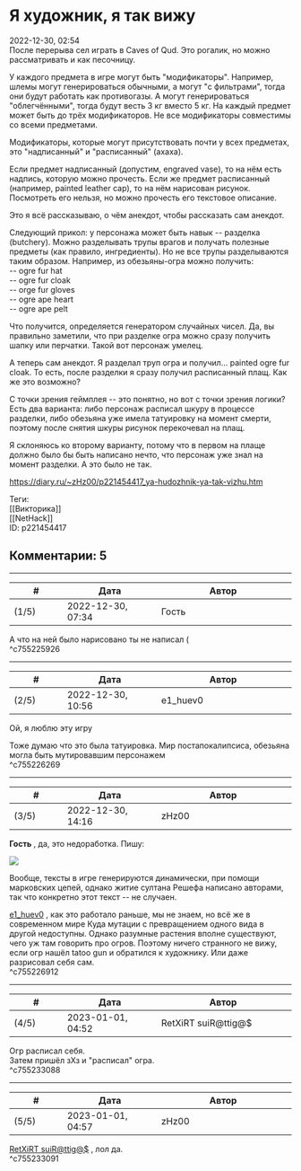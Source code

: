 Я художник, я так вижу
======================

  
2022-12-30, 02:54  
 После перерыва сел играть в Caves of Qud. Это рогалик, но можно рассматривать и как песочницу.   
   
 У каждого предмета в игре могут быть "модификаторы". Например, шлемы могут генерироваться обычными, а могут "с фильтрами", тогда они будут работать как противогазы. А могут генерироваться "облегчёнными", тогда будут весть 3 кг вместо 5 кг. На каждый предмет может быть до трёх модификаторов. Не все модификаторы совместимы со всеми предметами.   
   
 Модификаторы, которые могут присутствовать почти у всех предметах, это "надписанный" и "расписанный" (ахаха).   
   
 Если предмет надписанный (допустим, engraved vase), то на нём есть надпись, которую можно прочесть. Если же предмет расписанный (например, painted leather cap), то на нём нарисован рисунок. Посмотреть его нельзя, но можно прочесть его текстовое описание.   
   
 Это я всё рассказываю, о чём анекдот, чтобы рассказать сам анекдот.   
   
 Следующий прикол: у персонажа может быть навык -- разделка (butchery). Можно разделывать трупы врагов и получать полезные предметы (как правило, ингредиенты). Но не все трупы разделываются таким образом. Например, из обезьяны-огра можно получить:   
 -- ogre fur hat   
 -- ogre fur cloak   
 -- orge fur gloves   
 -- ogre ape heart   
 -- ogre ape pelt   
   
 Что получится, определяется генератором случайных чисел. Да, вы правильно заметили, что при разделке огра можно сразу получить шапку или перчатки. Такой вот персонаж умелец.   
   
 А теперь сам анекдот. Я разделал труп огра и получил... painted ogre fur cloak. То есть, после разделки я сразу получил расписанный плащ. Как же это возможно?   
   
 С точки зрения геймплея -- это понятно, но вот с точки зрения логики? Есть два варианта: либо персонаж расписал шкуру в процессе разделки, либо обезьяна уже имела татуировку на момент смерти, поэтому после снятия шкуры рисунок перекочевал на плащ.   
   
 Я склоняюсь ко второму варианту, потому что в первом на плаще должно было бы быть написано нечто, что персонаж уже знал на момент разделки. А это было не так.   
  
<https://diary.ru/~zHz00/p221454417_ya-hudozhnik-ya-tak-vizhu.htm>  
  
Теги:  
[[Викторика]]  
[[NetHack]]  
ID: p221454417  


Комментарии: 5
--------------

  


---



|         #         |              Дата              |                     Автор                     |           ID           |
| --- | --- | --- | --- |
| (1/5) | 2022-12-30, 07:34 | Гость | c755225926 |

  
 А что на ней было нарисовано ты не написал (   
 ^c755225926

---



|         #         |              Дата              |                     Автор                     |           ID           |
| --- | --- | --- | --- |
| (2/5) | 2022-12-30, 10:56 | e1\_huev0 | c755226269 |

  
 Ой, я люблю эту игру   
   
 Тоже думаю что это была татуировка. Мир постапокалипсиса, обезьяна могла быть мутировавшим персонажем   
 ^c755226269

---



|         #         |              Дата              |                     Автор                     |           ID           |
| --- | --- | --- | --- |
| (3/5) | 2022-12-30, 14:16 | zHz00 | c755226912 |

  
  **Гость**  , да, это недоработка. Пишу:   
   
  [![](https://i.yapx.ru/VQz3Q.png)](https://yapx.ru/image/VQz3Q)    
   
 Вообще, тексты в игре генерируются динамически, при помощи марковских цепей, однако житие султана Решефа написано авторами, так что конкретно этот текст -- не случаен.   
   
  [e1\_huev0](https://caeddas.diary.ru "&#916;Д&#947;&#915;&#916;")  , как это работало раньше, мы не знаем, но всё же в современном мире Куда мутации с превращением одного вида в другой недоступны. Однако разумные растения вполне существуют, чего уж там говорить про огров. Поэтому ничего странного не вижу, если огр нашёл tatoo gun и обратился к художнику. Или даже разрисовал себя сам.   
 ^c755226912

---



|         #         |              Дата              |                     Автор                     |           ID           |
| --- | --- | --- | --- |
| (4/5) | 2023-01-01, 04:52 | RetXiRT suiR@ttig@$ | c755233088 |

  
 Огр расписал себя.   
 Затем пришёл зХз и "расписал" огра.   
 ^c755233088

---



|         #         |              Дата              |                     Автор                     |           ID           |
| --- | --- | --- | --- |
| (5/5) | 2023-01-01, 04:57 | zHz00 | c755233091 |

  
  [RetXiRT suiR@ttig@$](https://Hellspawn.diary.ru "Atomicautionuclear")  , лол да.   
 ^c755233091